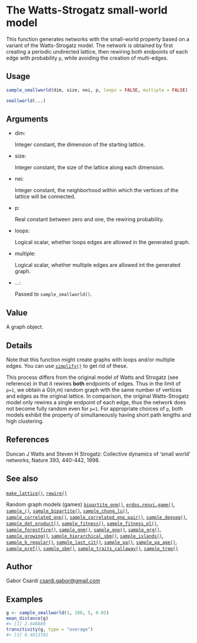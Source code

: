 # The Watts-Strogatz small-world model

This function generates networks with the small-world property based on
a variant of the Watts-Strogatz model. The network is obtained by first
creating a periodic undirected lattice, then rewiring both endpoints of
each edge with probability `p`, while avoiding the creation of
multi-edges.

## Usage

``` r
sample_smallworld(dim, size, nei, p, loops = FALSE, multiple = FALSE)

smallworld(...)
```

## Arguments

- dim:

  Integer constant, the dimension of the starting lattice.

- size:

  Integer constant, the size of the lattice along each dimension.

- nei:

  Integer constant, the neighborhood within which the vertices of the
  lattice will be connected.

- p:

  Real constant between zero and one, the rewiring probability.

- loops:

  Logical scalar, whether loops edges are allowed in the generated
  graph.

- multiple:

  Logical scalar, whether multiple edges are allowed int the generated
  graph.

- ...:

  Passed to `sample_smallworld()`.

## Value

A graph object.

## Details

Note that this function might create graphs with loops and/or multiple
edges. You can use
[`simplify()`](https://r.igraph.org/reference/simplify.md) to get rid of
these.

This process differs from the original model of Watts and Strogatz (see
reference) in that it rewires **both** endpoints of edges. Thus in the
limit of `p=1`, we obtain a G(n,m) random graph with the same number of
vertices and edges as the original lattice. In comparison, the original
Watts-Strogatz model only rewires a single endpoint of each edge, thus
the network does not become fully random even for `p=1`. For appropriate
choices of `p`, both models exhibit the property of simultaneously
having short path lengths and high clustering.

## References

Duncan J Watts and Steven H Strogatz: Collective dynamics of ‘small
world’ networks, Nature 393, 440-442, 1998.

## See also

[`make_lattice()`](https://r.igraph.org/reference/make_lattice.md),
[`rewire()`](https://r.igraph.org/reference/rewire.md)

Random graph models (games)
[`bipartite_gnm()`](https://r.igraph.org/reference/sample_bipartite_gnm.md),
[`erdos.renyi.game()`](https://r.igraph.org/reference/erdos.renyi.game.md),
[`sample_()`](https://r.igraph.org/reference/sample_.md),
[`sample_bipartite()`](https://r.igraph.org/reference/sample_bipartite.md),
[`sample_chung_lu()`](https://r.igraph.org/reference/sample_chung_lu.md),
[`sample_correlated_gnp()`](https://r.igraph.org/reference/sample_correlated_gnp.md),
[`sample_correlated_gnp_pair()`](https://r.igraph.org/reference/sample_correlated_gnp_pair.md),
[`sample_degseq()`](https://r.igraph.org/reference/sample_degseq.md),
[`sample_dot_product()`](https://r.igraph.org/reference/sample_dot_product.md),
[`sample_fitness()`](https://r.igraph.org/reference/sample_fitness.md),
[`sample_fitness_pl()`](https://r.igraph.org/reference/sample_fitness_pl.md),
[`sample_forestfire()`](https://r.igraph.org/reference/sample_forestfire.md),
[`sample_gnm()`](https://r.igraph.org/reference/sample_gnm.md),
[`sample_gnp()`](https://r.igraph.org/reference/sample_gnp.md),
[`sample_grg()`](https://r.igraph.org/reference/sample_grg.md),
[`sample_growing()`](https://r.igraph.org/reference/sample_growing.md),
[`sample_hierarchical_sbm()`](https://r.igraph.org/reference/sample_hierarchical_sbm.md),
[`sample_islands()`](https://r.igraph.org/reference/sample_islands.md),
[`sample_k_regular()`](https://r.igraph.org/reference/sample_k_regular.md),
[`sample_last_cit()`](https://r.igraph.org/reference/sample_last_cit.md),
[`sample_pa()`](https://r.igraph.org/reference/sample_pa.md),
[`sample_pa_age()`](https://r.igraph.org/reference/sample_pa_age.md),
[`sample_pref()`](https://r.igraph.org/reference/sample_pref.md),
[`sample_sbm()`](https://r.igraph.org/reference/sample_sbm.md),
[`sample_traits_callaway()`](https://r.igraph.org/reference/sample_traits_callaway.md),
[`sample_tree()`](https://r.igraph.org/reference/sample_tree.md)

## Author

Gabor Csardi <csardi.gabor@gmail.com>

## Examples

``` r
g <- sample_smallworld(1, 100, 5, 0.05)
mean_distance(g)
#> [1] 2.648889
transitivity(g, type = "average")
#> [1] 0.4813782
```

